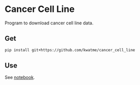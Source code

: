 # Cancer Cell Line

Program to download cancer cell line data.

## Get

```sh
pip install git+https://github.com/kwatme/cancer_cell_line
```

## Use

See [notebook](notebook).
